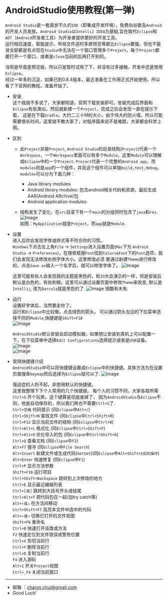 AndroidStudio使用教程(第一弹)
===

`Android Studio`是一套面世不久的`IDE`（即集成开发环境），免费向谷歌及`Android`的开发人员发放。`Android Studio`以`IntelliJ IDEA`为基础,旨在取代`Eclipse`和`ADT`（`Android`开发者工具）为开发者提供更好的开发工具。              
运行相应速度、智能提示、布局文件适时多屏预览等都比`Eclipse`要强，但也不能说全部都是有点现在`Studio`中无法在一个窗口管理多个`Project`，每个`Project`都要打开一个窗口，或者是`close`当前的后再打开别的。

当但是毕竟是预览版，所以只是暂时试用了下，并没有过多接触，开发中还是使用`Eclipse`。           
经过一年多的沉淀，如果已到0.8.4版本，最近准备在工作用正式开始使用，所以看了下官网的教程。准备开始了。

- 安装                  
    这个我就不多说了，大家都知道，官网下载安装即可。安装完成后界面和`Eclipse`有些类似，然后就新建一个`Project`，完成之后会发现一直在提示下载，
	这是在下载`Gradle`，大约二三十M的大小，由于伟大的防火墙，所以可能需要很长时间，这里就不教大家了，对程序猿来说不是难题，大家都会科学上网。
	
- 区别              
    - 此`Project`非彼`Project`, `Android Studio`的目录结构(`Project`)代表一个`Workspace`，一个`Workspace`里面可以有多个`Module`，这里`Module`可以理解成`Eclipse`中的一个`Project`.
	`Project`代表一个完整的`Android app`，而`modules`则是`app`的一个组件，并且这个组件可以单独`build,test,debug`。`modules`可以分为下面几种：      
	    - Java library modules    
        - Android library modules: 包含android相关代码和资源，最后生成AAR(Android ARchive)包    
        - Android application modules       
		
    - 结构发生了变化，在`src`目录下有一个`main`的分组同时包含了`java`和`res`.
	    ![Image](https://github.com/CharonChui/Pictures/master/AndroidStudio_1.png?raw=true)        
	    如图：`MyApplication`就是`Project`，而`app`就是`Module`.
	
- 设置           
   进入后你会发现字体或样式等不符合你的习惯。            
   `Windows`下点击左上角`File` -> `Settings`进入设置页面(`Mac`下为 `Android Studio` -> `Preferences`)，在搜索框搜`Font`找到`Colors&Font`下的`Font`选项，我们会发现无法修改右侧字体大小。这里修改必须
   要通过新建`Theme`进行修改的，点击`Save as`输入一个名字后，就可以修改字体了。
   	![Image](https://github.com/CharonChui/Pictures/master/AndroidStudio_2.png?raw=true)

	这里可能有些人会发现我的主题是黑色的，和`IO`大会演示的一样，但是安装后默认是白色的，有些刺眼。这里可以通过设置页面中修改`Theme`来改变,
	默认是`Intellij`, 改为`Darcula`就是黑色的了.
	![Image](https://github.com/CharonChui/Pictures/master/AndroidStudio_3.png?raw=true)
	很酷有木有.
	
- 运行            
    设置好字体后，当然要走你了。             
	运行和`Eclipse`中比较像，点击绿色的箭头。 可以通过箭头左边的下拉菜单选择不同的`Module`,快捷键是`Shift+F10`                              
	![Image](https://github.com/CharonChui/Pictures/master/AndroidStudio_4.png?raw=true)

    `AndroidStudio`默认安装会启动模拟器，如果想让安装到真机上可以配置一下。在下拉菜单中选择`Edit Configurations`选择提示或者是`USB`设备。
	![Image](https://github.com/CharonChui/Pictures/master/AndroidStudio_5.png?raw=true)	
	![Image](https://github.com/CharonChui/Pictures/master/AndroidStudio_6.png?raw=true)	
	
- 常用快捷键介绍            
    `AndroidStudio`中可以将快捷键设置成`Eclipse`中的快捷键。具体方法为在设置页面搜索`keymap`然后选择为`Eclipse`就可以了.
	![Image](https://github.com/CharonChui/Pictures/master/AndroidStudio_7.png?raw=true)	
	
	强迫症的人伤不起，非想用默认的快捷键。               
	这里我整理下下个人常用的几个快捷键。 每个人的习惯不同，大家各取所需              
	`Ctrl+S`                   开个玩笑，这个键算是彻底废掉了， 因为`AndroidStudio`与`Eclipse`不同，他是自动保存的，所以我们再也不需要`Ctrl+S`了.          
	`Ctrl+空格`                代码提示                    (同`Eclipse`中`Alt+/`)         
	`Ctrl+Shjft+N`             查找文件                    (同`Eclipse`中`Ctrl+Shift+R`)              
	`Ctrl+F12`                 显示当前文件的结构          (同`Eclipse`中`Ctrl+0`)             
	`Ctrl+Alt+L`               格式化                      (同`Eclipse`中`Ctrl+Shift+F`)             
	`Ctrl+Alt+O`               优化导入的包                (同`Eclipse`中`Ctrl+Shift+O`)           
	`Ctrl+Q`                   查看文档                    (同`Eclipse`中`F2`)              
	`Alt+F7`                   搜寻                        (同`Eclipse`中`File Search`)           
	`Alt+Insert`               新建文件或生成代码(`GetSet`)(同`Eclipse`中`Alt+Shift+S后的操作`)             
	`Alt+Enter`                快速修复                    (同`Eclipse`中`F1`)           
	`Ctrl+P`                   显示方法参数                         
	`Shift+F10`                运行项目                               
	`Ctrl+Shift+Backspace`     跳转到上次修改的地方           
	`Ctrl+E`                   显示最近编辑列表             
	`Ctrl+[或]`                跳转到大括号开头或结尾            
	`Ctrl+Alt+T`               把代码包在一起(加try catch等)          
	`Alt+↑或↓`                 在方法间移动            
	`Ctrl+Shift+F7`            高亮本文件中选中的代码            
	`Alt+←或→`                 切换已打开的文件视图               
	`Shift+F6`                 重命名               
	`Ctrl+B`                   快速打开该类或方法                  
	`F2`                       快速定位到文件错误或警告位置              
	`Ctrl+X`                   剪切当前行                
	`Ctrl+Y`                   删除当前行             
	`Ctrl+D`                   复制当前行                            
	`F4`                       进入源码             
	`Alt+1`                    开关`Project`视图      
	`Ctrl+_F4`                 关闭当前窗口            
	
---

- 邮箱 ：charon.chui@gmail.com  
- Good Luck! 